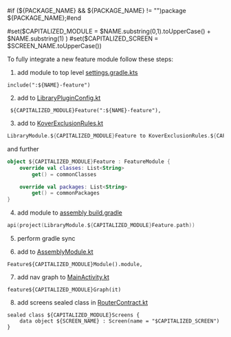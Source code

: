 #if (${PACKAGE_NAME} && ${PACKAGE_NAME} != "")package ${PACKAGE_NAME};#end

#set($CAPITALIZED_MODULE = $NAME.substring(0,1).toUpperCase() + $NAME.substring(1) )
#set($CAPITALIZED_SCREEN = $SCREEN_NAME.toUpperCase())

To fully integrate a new feature module follow these steps:

1. add module to top level [settings.gradle.kts](/settings.gradle.kts)
```
include(":${NAME}-feature")
```

2. add to [LibraryPluginConfig.kt](/build-logic/convention/src/main/kotlin/project/convention/logic/config/LibraryPluginConfig.kt)
```
 ${CAPITALIZED_MODULE}Feature(":${NAME}-feature"),
```
3. add to [KoverExclusionRules.kt](/build-logic/convention/src/main/kotlin/project/convention/logic/kover/KoverExclusionRules.kt)
```kotlin
LibraryModule.${CAPITALIZED_MODULE}Feature to KoverExclusionRules.${CAPITALIZED_MODULE}Feature,
```
and further 
```kotlin
object ${CAPITALIZED_MODULE}Feature : FeatureModule {
    override val classes: List<String>
        get() = commonClasses

    override val packages: List<String>
        get() = commonPackages 
}
```

4. add module to [assembly build.gradle](/assembly-logic/build.gradle.kts)
```kotlin
api(project(LibraryModule.${CAPITALIZED_MODULE}Feature.path))
```

5. perform gradle sync

6. add to [AssemblyModule.kt](/assembly-logic/src/main/java/eu/europa/ec/assemblylogic/di/AssemblyModule.kt)
```
Feature${CAPITALIZED_MODULE}Module().module,
```

7. add nav graph to [MainActivity.kt](/assembly-logic/src/main/java/eu/europa/ec/assemblylogic/ui/MainActivity.kt)
```
feature${CAPITALIZED_MODULE}Graph(it)
```

8. add screens sealed class in [RouterContract.kt](ui-logic/src/main/java/eu/europa/ec/uilogic/navigation/RouterContract.kt)
```
sealed class ${CAPITALIZED_MODULE}Screens {
    data object ${SCREEN_NAME} : Screen(name = "$CAPITALIZED_SCREEN")
}
```

